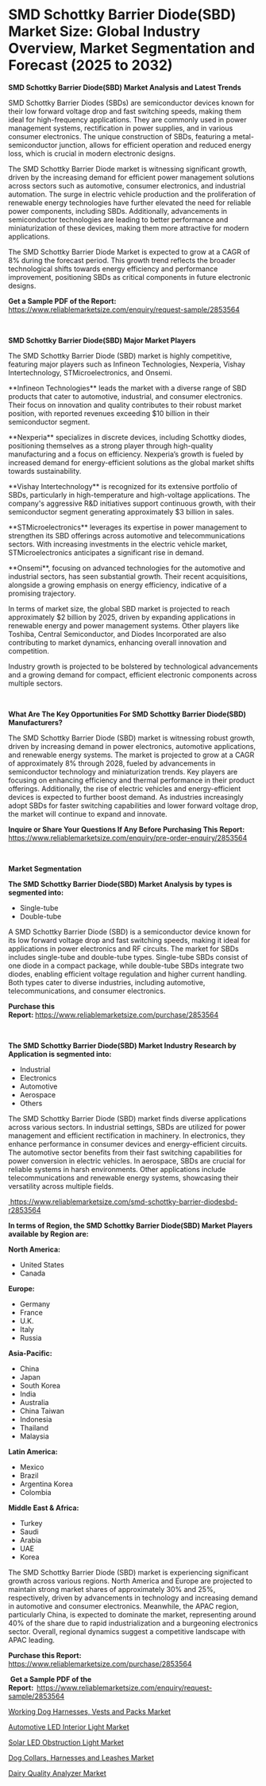 <p><h1>SMD Schottky Barrier Diode(SBD) Market Size: Global Industry Overview, Market Segmentation and Forecast (2025 to 2032)</h1></p><p><strong>SMD Schottky Barrier Diode(SBD) Market Analysis and Latest Trends</strong></p>
<p><p>SMD Schottky Barrier Diodes (SBDs) are semiconductor devices known for their low forward voltage drop and fast switching speeds, making them ideal for high-frequency applications. They are commonly used in power management systems, rectification in power supplies, and in various consumer electronics. The unique construction of SBDs, featuring a metal-semiconductor junction, allows for efficient operation and reduced energy loss, which is crucial in modern electronic designs.</p><p>The SMD Schottky Barrier Diode market is witnessing significant growth, driven by the increasing demand for efficient power management solutions across sectors such as automotive, consumer electronics, and industrial automation. The surge in electric vehicle production and the proliferation of renewable energy technologies have further elevated the need for reliable power components, including SBDs. Additionally, advancements in semiconductor technologies are leading to better performance and miniaturization of these devices, making them more attractive for modern applications.</p><p>The SMD Schottky Barrier Diode Market is expected to grow at a CAGR of 8% during the forecast period. This growth trend reflects the broader technological shifts towards energy efficiency and performance improvement, positioning SBDs as critical components in future electronic designs.</p></p>
<p><strong>Get a Sample PDF of the Report:&nbsp;</strong> <a href="https://www.reliablemarketsize.com/enquiry/request-sample/2853564?utm_campaign=1999&utm_medium=2&utm_source=Github&utm_content=ia&utm_term=12032025&utm_id=smd-schottky-barrier-diodesbd">https://www.reliablemarketsize.com/enquiry/request-sample/2853564</a></p>
<p>&nbsp;</p>
<p><strong>SMD Schottky Barrier Diode(SBD) Major Market Players</strong></p>
<p><p>The SMD Schottky Barrier Diode (SBD) market is highly competitive, featuring major players such as Infineon Technologies, Nexperia, Vishay Intertechnology, STMicroelectronics, and Onsemi. </p><p>**Infineon Technologies** leads the market with a diverse range of SBD products that cater to automotive, industrial, and consumer electronics. Their focus on innovation and quality contributes to their robust market position, with reported revenues exceeding $10 billion in their semiconductor segment.</p><p>**Nexperia** specializes in discrete devices, including Schottky diodes, positioning themselves as a strong player through high-quality manufacturing and a focus on efficiency. Nexperia’s growth is fueled by increased demand for energy-efficient solutions as the global market shifts towards sustainability.</p><p>**Vishay Intertechnology** is recognized for its extensive portfolio of SBDs, particularly in high-temperature and high-voltage applications. The company's aggressive R&D initiatives support continuous growth, with their semiconductor segment generating approximately $3 billion in sales.</p><p>**STMicroelectronics** leverages its expertise in power management to strengthen its SBD offerings across automotive and telecommunications sectors. With increasing investments in the electric vehicle market, STMicroelectronics anticipates a significant rise in demand.</p><p>**Onsemi**, focusing on advanced technologies for the automotive and industrial sectors, has seen substantial growth. Their recent acquisitions, alongside a growing emphasis on energy efficiency, indicative of a promising trajectory.</p><p>In terms of market size, the global SBD market is projected to reach approximately $2 billion by 2025, driven by expanding applications in renewable energy and power management systems. Other players like Toshiba, Central Semiconductor, and Diodes Incorporated are also contributing to market dynamics, enhancing overall innovation and competition.</p><p>Industry growth is projected to be bolstered by technological advancements and a growing demand for compact, efficient electronic components across multiple sectors.</p></p>
<p>&nbsp;</p>
<p><strong>What Are The Key Opportunities For SMD Schottky Barrier Diode(SBD) Manufacturers?</strong></p>
<p><p>The SMD Schottky Barrier Diode (SBD) market is witnessing robust growth, driven by increasing demand in power electronics, automotive applications, and renewable energy systems. The market is projected to grow at a CAGR of approximately 8% through 2028, fueled by advancements in semiconductor technology and miniaturization trends. Key players are focusing on enhancing efficiency and thermal performance in their product offerings. Additionally, the rise of electric vehicles and energy-efficient devices is expected to further boost demand. As industries increasingly adopt SBDs for faster switching capabilities and lower forward voltage drop, the market will continue to expand and innovate.</p></p>
<p><strong>Inquire or Share Your Questions If Any Before Purchasing This Report:</strong> <a href="https://www.reliablemarketsize.com/enquiry/pre-order-enquiry/2853564?utm_campaign=1999&utm_medium=2&utm_source=Github&utm_content=ia&utm_term=12032025&utm_id=smd-schottky-barrier-diodesbd">https://www.reliablemarketsize.com/enquiry/pre-order-enquiry/2853564</a></p>
<p>&nbsp;</p>
<p><strong>Market Segmentation</strong></p>
<p><strong>The SMD Schottky Barrier Diode(SBD) Market Analysis by types is segmented into:</strong></p>
<p><ul><li>Single-tube</li><li>Double-tube</li></ul></p>
<p><p>A SMD Schottky Barrier Diode (SBD) is a semiconductor device known for its low forward voltage drop and fast switching speeds, making it ideal for applications in power electronics and RF circuits. The market for SBDs includes single-tube and double-tube types. Single-tube SBDs consist of one diode in a compact package, while double-tube SBDs integrate two diodes, enabling efficient voltage regulation and higher current handling. Both types cater to diverse industries, including automotive, telecommunications, and consumer electronics.</p></p>
<p><strong>Purchase this Report:&nbsp;</strong><a href="https://www.reliablemarketsize.com/purchase/2853564?utm_campaign=1999&utm_medium=2&utm_source=Github&utm_content=ia&utm_term=12032025&utm_id=smd-schottky-barrier-diodesbd">https://www.reliablemarketsize.com/purchase/2853564</a></p>
<p>&nbsp;</p>
<p><strong>The SMD Schottky Barrier Diode(SBD) Market Industry Research by Application is segmented into:</strong></p>
<p><ul><li>Industrial</li><li>Electronics</li><li>Automotive</li><li>Aerospace</li><li>Others</li></ul></p>
<p><p>The SMD Schottky Barrier Diode (SBD) market finds diverse applications across various sectors. In industrial settings, SBDs are utilized for power management and efficient rectification in machinery. In electronics, they enhance performance in consumer devices and energy-efficient circuits. The automotive sector benefits from their fast switching capabilities for power conversion in electric vehicles. In aerospace, SBDs are crucial for reliable systems in harsh environments. Other applications include telecommunications and renewable energy systems, showcasing their versatility across multiple fields.</p></p>
<p><a href="https://www.reliablemarketsize.com/smd-schottky-barrier-diodesbd-r2853564?utm_campaign=1999&utm_medium=2&utm_source=Github&utm_content=ia&utm_term=12032025&utm_id=smd-schottky-barrier-diodesbd">&nbsp;https://www.reliablemarketsize.com/smd-schottky-barrier-diodesbd-r2853564</a></p>
<p><strong>In terms of Region, the SMD Schottky Barrier Diode(SBD) Market Players available by Region are:</strong></p>
<p>
    <p> <strong> North America: </strong>
        <ul>
            <li>United States</li>
            <li>Canada</li>
        </ul>
        </p> 
    <p> <strong> Europe: </strong>
        <ul>
            <li>Germany</li>
            <li>France</li>
            <li>U.K.</li>
            <li>Italy</li>
            <li>Russia</li>
        </ul>
        </p> 
    <p> <strong> Asia-Pacific: </strong>
        <ul>
            <li>China</li>
            <li>Japan</li>
            <li>South Korea</li>
            <li>India</li>
            <li>Australia</li>
            <li>China Taiwan</li>
            <li>Indonesia</li>
            <li>Thailand</li>
            <li>Malaysia</li>
        </ul>
        </p> 
    <p> <strong> Latin America: </strong>
        <ul>
            <li>Mexico</li>
            <li>Brazil</li>
            <li>Argentina Korea</li>
            <li>Colombia</li>
        </ul>
        </p> 
    <p> <strong> Middle East & Africa: </strong>
        <ul>
            <li>Turkey</li>
            <li>Saudi</li>
            <li>Arabia</li>
            <li>UAE</li>
            <li>Korea</li>
        </ul>
    </p>
    </p>
<p><p>The SMD Schottky Barrier Diode (SBD) market is experiencing significant growth across various regions. North America and Europe are projected to maintain strong market shares of approximately 30% and 25%, respectively, driven by advancements in technology and increasing demand in automotive and consumer electronics. Meanwhile, the APAC region, particularly China, is expected to dominate the market, representing around 40% of the share due to rapid industrialization and a burgeoning electronics sector. Overall, regional dynamics suggest a competitive landscape with APAC leading.</p></p>
<p><strong>Purchase this Report: </strong><a href="https://www.reliablemarketsize.com/purchase/2853564?utm_campaign=1999&utm_medium=2&utm_source=Github&utm_content=ia&utm_term=12032025&utm_id=smd-schottky-barrier-diodesbd">https://www.reliablemarketsize.com/purchase/2853564</a></p>
<p>&nbsp;<strong>Get a Sample PDF of the Report:&nbsp;&nbsp;</strong><a href="https://www.reliablemarketsize.com/enquiry/request-sample/2853564?utm_campaign=1999&utm_medium=2&utm_source=Github&utm_content=ia&utm_term=12032025&utm_id=smd-schottky-barrier-diodesbd">https://www.reliablemarketsize.com/enquiry/request-sample/2853564</a></p>
<p><strong></strong></p>
<p><p><a href="https://github.com/fabinbuddygc/Market-Research-Report-List-1/blob/main/working-dog-harnesses-vests-and-packs-market.md?utm_campaign=1999&utm_medium=2&utm_source=Github&utm_content=ia&utm_term=12032025&utm_id=smd-schottky-barrier-diodesbd">Working Dog Harnesses, Vests and Packs Market</a></p><p><a href="https://github.com/hadshpinay/Market-Research-Report-List-1/blob/main/automotive-led-interior-light-market.md?utm_campaign=1999&utm_medium=2&utm_source=Github&utm_content=ia&utm_term=12032025&utm_id=smd-schottky-barrier-diodesbd">Automotive LED Interior Light Market</a></p><p><a href="https://github.com/catlowdarcys/Market-Research-Report-List-1/blob/main/solar-led-obstruction-light-market.md?utm_campaign=1999&utm_medium=2&utm_source=Github&utm_content=ia&utm_term=12032025&utm_id=smd-schottky-barrier-diodesbd">Solar LED Obstruction Light Market</a></p><p><a href="https://github.com/ridchycarlas/Market-Research-Report-List-1/blob/main/dog-collars-harnesses-and-leashes-market.md?utm_campaign=1999&utm_medium=2&utm_source=Github&utm_content=ia&utm_term=12032025&utm_id=smd-schottky-barrier-diodesbd">Dog Collars, Harnesses and Leashes Market</a></p><p><a href="https://github.com/stohllaackdw/Market-Research-Report-List-1/blob/main/dairy-quality-analyzer-market.md?utm_campaign=1999&utm_medium=2&utm_source=Github&utm_content=ia&utm_term=12032025&utm_id=smd-schottky-barrier-diodesbd">Dairy Quality Analyzer Market</a></p></p>